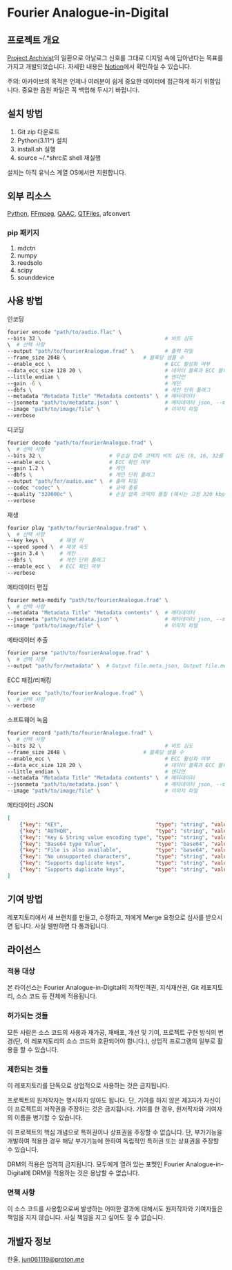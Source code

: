 # Fourier Analogue-in-Digital

## 프로젝트 개요

[Project Archivist](https://mikhael-openworkspace.notion.site/Project-Archivist-e512fa7a21474ef6bdbd615a424293cf)의 일환으로 아날로그 신호를 그대로 디지털 속에 담아낸다는 목표를 가지고 개발되었습니다. 자세한 내용은 [Notion](https://mikhael-openworkspace.notion.site/Fourier-Analogue-in-Digital-d170c1760cbf4bb4aaea9b1f09b7fead?pvs=4)에서 확인하실 수 있습니다.

주의: 아카이브의 목적은 언제나 여러분이 쉽게 중요한 데이터에 접근하게 하기 위함입니다. 중요한 음원 파일은 꼭 백업해 두시기 바랍니다.

## 설치 방법

1. Git zip 다운로드
2. Python(3.11^) 설치
3. install.sh 실행
4. source ~/.*shrc로 shell 재실행

설치는 아직 유닉스 계열 OS에서만 지원합니다.

## 외부 리소스

[Python](https://github.com/python/cpython), [FFmpeg](https://github.com/FFmpeg/FFmpeg), [QAAC](https://github.com/nu774/qaac), [QTFiles](https://github.com/AnimMouse/QTFiles), afconvert

### pip 패키지

1. mdctn
2. numpy
3. reedsolo
4. scipy
5. sounddevice

## 사용 방법

인코딩

```bash
fourier encode "path/to/audio.flac" \
--bits 32 \                                        # 비트 심도
\  # 선택 사항
--output "path/to/fourierAnalogue.frad" \          # 출력 파일
--frame_size 2048 \                         # 블록당 샘플 수
--enable_ecc \                                     # ECC 활성화 여부
--data_ecc_size 128 20 \                           # 데이터 블록과 ECC 블록의 크기
--little_endian \                                  # 엔디언
--gain -6 \                                        # 게인
--dbfs \                                           # 게인 단위 플래그
--metadata "Metadata Title" "Metadata contents" \  # 메타데이터
--jsonmeta "path/to/metadata.json" \               # 메타데이터 json, --metadata보다 우선시됩니다.
--image "path/to/image/file" \                     # 이미지 파일
--verbose
```

디코딩

```bash
fourier decode "path/to/fourierAnalogue.frad" \
\  # 선택 사항
--bits 32 \                      # 무손실 압축 코덱의 비트 심도 (8, 16, 32를 지원합니다.)
--enable_ecc \                   # ECC 확인 여부
--gain 1.2 \                     # 게인
--dbfs \                         # 게인 단위 플래그
--output "path/for/audio.aac" \  # 출력 파일
--codec "codec" \                # 코덱 종류
--quality "320000c" \            # 손실 압축 코덱의 품질 (예시는 고정 320 kbps)
--verbose
```

재생

```bash
fourier play "path/to/fourierAnalogue.frad" \
\  # 선택 사항
--key keys \     # 재생 키
--speed speed \  # 재생 속도
--gain 3.4 \     # 게인
--dbfs \         # 게인 단위 플래그
--enable_ecc \   # ECC 확인 여부
--verbose
```

메타데이터 편집

```bash
fourier meta-modify "path/to/fourierAnalogue.frad" \
\  # 선택 사항
--metadata "Metadata Title" "Metadata contents" \  # 메타데이터
--jsonmeta "path/to/metadata.json" \               # 메타데이터 json, --metadata보다 우선시됩니다.
--image "path/to/image/file" \                     # 이미지 파일
```

메타데이터 추출

```bash
fourier parse "path/to/fourierAnalogue.frad" \
\  # 선택 사항
--output "path/for/metadata" \  # Output file.meta.json, Output file.meta.image
```

ECC 패킹/리패킹

```bash
fourier ecc "path/to/fourierAnalogue.frad" \
\  # 선택 사항
--verbose
```

소프트웨어 녹음

```bash
fourier record "path/to/fourierAnalogue.frad" \
\  # 선택 사항
--bits 32 \                                        # 비트 심도
--frame_size 2048 \                         # 블록당 샘플 수
--enable_ecc \                                     # ECC 활성화 여부
--data_ecc_size 128 20 \                           # 데이터 블록과 ECC 블록의 크기
--little_endian \                                  # 엔디언
--metadata "Metadata Title" "Metadata contents" \  # 메타데이터
--jsonmeta "path/to/metadata.json" \               # 메타데이터 json, --metadata보다 우선시됩니다.
--image "path/to/image/file" \                     # 이미지 파일
```

메타데이터 JSON

```json
[
    {"key": "KEY",                              "type": "string", "value": "VALUE"},
    {"key": "AUTHOR",                           "type": "string", "value": "H4n_uL"},
    {"key": "Key & String value encoding type", "type": "string", "value": "UTF-8"},
    {"key": "Base64 type Value",                "type": "base64", "value": "QmFzZTY0IEV4YW1wbGU="},
    {"key": "File is also available",           "type": "base64", "value": "U3VwcG9ydHMgdXAgdG8gMjU2IFRpQg=="},
    {"key": "No unsupported characters",        "type": "string", "value": "All utf-8/base64 metadata is allowed!"},
    {"key": "Supports duplicate keys",          "type": "string", "value": "See what happens!"},
    {"key": "Supports duplicate keys",          "type": "string", "value": "Voilà!"}
]
```

## 기여 방법

레포지토리에서 새 브랜치를 만들고, 수정하고, 저에게 Merge 요청으로 심사를 받으시면 됩니다. 사실 웬만하면 다 통과됩니다.

## 라이선스

### 적용 대상

본 라이선스는 Fourier Analogue-in-Digital의 저작인격권, 지식재산권, Git 레포지토리, 소스 코드 등 전체에 적용됩니다.

### 허가되는 것들

모든 사람은 소스 코드의 사용과 재가공, 재배포, 개선 및 기여, 프로젝트 구현 방식의 변경(단, 이 레포지토리의 소스 코드와 호환되어야 합니다.), 상업적 프로그램의 일부로 활용을 할 수 있습니다.

### 제한되는 것들

이 레포지토리를 단독으로 상업적으로 사용하는 것은 금지됩니다.

프로젝트의 원저작자는 명시하지 않아도 됩니다. 단, 기여를 하지 않은 제3자가 자신이 이 프로젝트의 저작권을 주장하는 것은 금지됩니다. 기여를 한 경우, 원저작자와 기여자의 이름을 병기할 수 있습니다.

이 프로젝트의 핵심 개념으로 특허권이나 상표권을 주장할 수 없습니다. 단, 부가기능을 개발하여 적용한 경우 해당 부가기능에 한하여 독립적인 특허권 또는 상표권을 주장할 수 있습니다.

DRM의 적용은 엄격히 금지됩니다. 모두에게 열려 있는 포맷인 Fourier Analogue-in-Digital에 DRM을 적용하는 것은 용납할 수 없습니다.

### 면책 사항

이 소스 코드를 사용함으로써 발생하는 어떠한 결과에 대해서도 원저작자와 기여자들은 책임을 지지 않습니다. 사실 책임을 지고 싶어도 질 수 없습니다.

## 개발자 정보

한울, <jun061119@proton.me>
